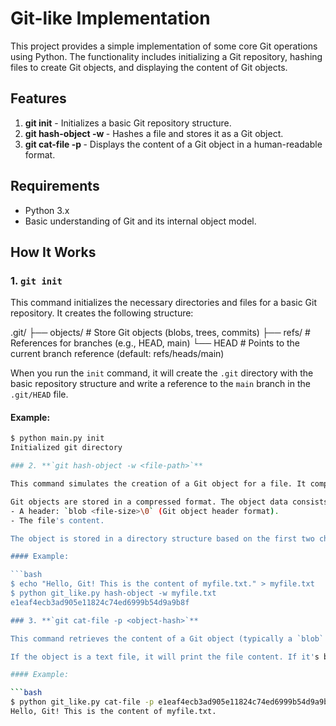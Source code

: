 # Git-like Implementation

This project provides a simple implementation of some core Git operations using Python. The functionality includes initializing a Git repository, hashing files to create Git objects, and displaying the content of Git objects.

## Features

1. **git init** - Initializes a basic Git repository structure.
2. **git hash-object -w <file-path>** - Hashes a file and stores it as a Git object.
3. **git cat-file -p <object-hash>** - Displays the content of a Git object in a human-readable format.

## Requirements

- Python 3.x
- Basic understanding of Git and its internal object model.

## How It Works

### 1. **`git init`**

This command initializes the necessary directories and files for a basic Git repository. It creates the following structure:

.git/ ├── objects/ # Store Git objects (blobs, trees, commits) ├── refs/ # References for branches (e.g., HEAD, main) └── HEAD # Points to the current branch reference (default: refs/heads/main)


When you run the `init` command, it will create the `.git` directory with the basic repository structure and write a reference to the `main` branch in the `.git/HEAD` file.

#### Example:

```bash
$ python main.py init
Initialized git directory

### 2. **`git hash-object -w <file-path>`**

This command simulates the creation of a Git object for a file. It computes the SHA-1 hash of a file, creates a corresponding `blob` object, and stores it in the `.git/objects` directory.

Git objects are stored in a compressed format. The object data consists of:
- A header: `blob <file-size>\0` (Git object header format).
- The file's content.

The object is stored in a directory structure based on the first two characters of the SHA-1 hash.

#### Example:

```bash
$ echo "Hello, Git! This is the content of myfile.txt." > myfile.txt 
$ python git_like.py hash-object -w myfile.txt
e1eaf4ecb3ad905e11824c74ed6999b54d9a9b8f

### 3. **`git cat-file -p <object-hash>`**

This command retrieves the content of a Git object (typically a `blob` object) and displays it in a human-readable format.

If the object is a text file, it will print the file content. If it's binary data, the function will display the object in hex format.

#### Example:

```bash
$ python git_like.py cat-file -p e1eaf4ecb3ad905e11824c74ed6999b54d9a9b8f
Hello, Git! This is the content of myfile.txt.

